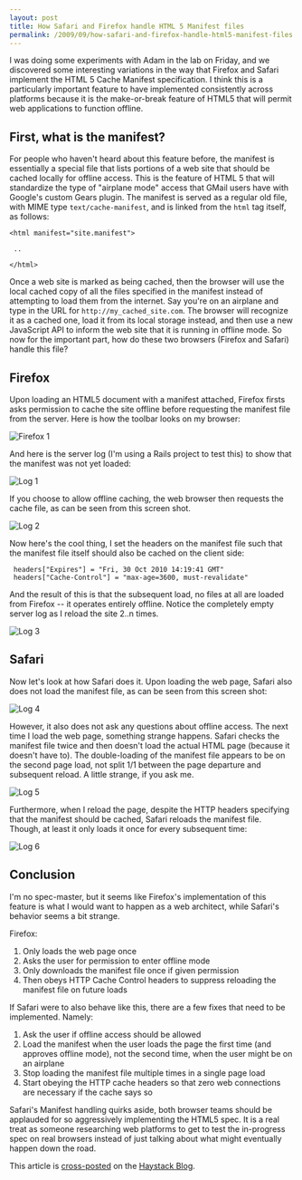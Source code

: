 ```yaml
---
layout: post
title: How Safari and Firefox handle HTML 5 Manifest files
permalink: /2009/09/how-safari-and-firefox-handle-html5-manifest-files
---
```


I was doing some experiments with Adam in the lab on Friday, and we discovered
some interesting variations in the way that Firefox and Safari implement the
HTML 5 Cache Manifest specification. I think this is a particularly important
feature to have implemented consistently across platforms because it is the
make-or-break feature of HTML5 that will permit web applications to function
offline.

## First, what is the manifest?

For people who haven't heard about this feature before, the manifest is
essentially a special file that lists portions of a web site that should be
cached locally for offline access. This is the feature of HTML 5 that will
standardize the type of "airplane mode" access that GMail users have with
Google's custom Gears plugin. The manifest is served as a regular old file,
with MIME type `text/cache-manifest`, and is linked from the `html` tag itself,
as follows:

    <html manifest="site.manifest">

     ..

    </html>

Once a web site is marked as being cached, then the browser will use the local
cached copy of all the files specified in the manifest instead of attempting to
load them from the internet. Say you're on an airplane and type in the URL for
`http://my_cached_site.com`. The browser will recognize it as a cached one,
load it from its local storage instead, and then use a new JavaScript API to
inform the web site that it is running in offline mode. So now for the
important part, how do these two browsers (Firefox and Safari) handle this
file?

## Firefox

Upon loading an HTML5 document with a manifest attached, Firefox firsts asks
permission to cache the site offline before requesting the manifest file from
the server. Here is how the toolbar looks on my browser:

![Firefox 1](http://www.edwardbenson.com/images/posts/manifest-firefox1.png)

And here is the server log (I'm using a Rails project to test this) to show
that the manifest was not yet loaded:

![Log 1](http://www.edwardbenson.com/images/posts/manifest-log1.png)

If you choose to allow offline caching, the web browser then requests the cache
file, as can be seen from this screen shot.

![Log 2](http://www.edwardbenson.com/images/posts/manifest-log2.png)

Now here's the cool thing, I set the headers on the manifest file such that the
manifest file itself should also be cached on the client side:

     headers["Expires"] = "Fri, 30 Oct 2010 14:19:41 GMT"
     headers["Cache-Control"] = "max-age=3600, must-revalidate"

And the result of this is that the subsequent load, no files at all are loaded
from Firefox -- it operates entirely offline. Notice the completely empty
server log as I reload the site 2..n times.

![Log 3](http://www.edwardbenson.com/images/posts/manifest-log3.png)

## Safari

Now let's look at how Safari does it. Upon loading the web page, Safari also
does not load the manifest file, as can be seen from this screen shot:

![Log 4](http://www.edwardbenson.com/images/posts/manifest-log4.png)

However, it also does not ask any questions about offline access. The next time
I load the web page, something strange happens. Safari checks the manifest file
twice and then doesn't load the actual HTML page (because it doesn't have to).
The double-loading of the manifest file appears to be on the second page load,
not split 1/1 between the page departure and subsequent reload. A little
strange, if you ask me.

![Log 5](http://www.edwardbenson.com/images/posts/manifest-log5.png)

Furthermore, when I reload the page, despite the HTTP headers specifying that
the manifest should be cached, Safari reloads the manifest file. Though, at
least it only loads it once for every subsequent time:

![Log 6](http://www.edwardbenson.com/images/posts/manifest-log6.png)

## Conclusion

I'm no spec-master, but it seems like Firefox's implementation of this feature
is what I would want to happen as a web architect, while Safari's behavior
seems a bit strange. 

Firefox:

1.  Only loads the web page once
2.  Asks the user for permission to enter offline mode
3.  Only downloads the manifest file once if given permission
4.  Then obeys HTTP Cache Control headers to suppress reloading the manifest file on future loads

If Safari were to also behave like this, there are a few fixes that need to be
implemented. Namely:

1.  Ask the user if offline access should be allowed
2.  Load the manifest when the user loads the page the first time (and approves offline mode), not the second time, when the user might be on an airplane
3.  Stop loading the manifest file multiple times in a single page load
4.  Start obeying the HTTP cache headers so that zero web connections are necessary if the cache says so

Safari's Manifest handling quirks aside, both browser teams should be applauded
for so aggressively implementing the HTML5 spec. It is a real treat as someone
  researching web platforms to get to test the in-progress spec on real
  browsers instead of just talking about what might eventually happen down the
  road. 
  
This article is
[cross-posted](http://groups.csail.mit.edu/haystack/blog/2009/09/26/how-safari-and-firefox-handle-html-5-manifest-files/)
on the [Haystack Blog](http://groups.csail.mit.edu/haystack/blog/).

